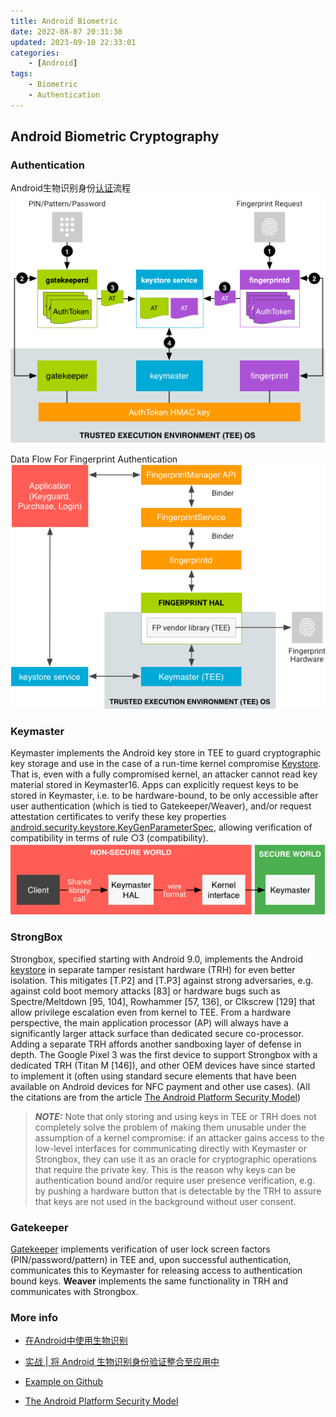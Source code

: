 ```yaml
---
title: Android Biometric
date: 2022-08-07 20:31:30
updated: 2023-09-10 22:33:01
categories:
	- [Android]
tags:
	- Biometric
	- Authentication
---
```



## Android Biometric Cryptography

### Authentication

Android生物识别身份[认证](https://source.android.com/security/authentication?hl=zh-cn)流程
![身份验证流程](/images/authentication-flow.png "身份验证流程")

Data Flow For Fingerprint Authentication
![Data Flow For Fingerprint Authentication](/images/DataFlowForFingerprintAuthentication.png "Data Flow For Fingerprint Authentication")

### Keymaster
Keymaster implements the Android key store in TEE to guard cryptographic key storage and use in the case of a run-time kernel compromise [Keystore](https://source.android.com/docs/security/keystore?hl=zh-cn). That is, even with a fully compromised kernel, an attacker cannot read key material stored in Keymaster16. Apps can explicitly request keys to be stored in Keymaster, i.e. to be hardware-bound, to be only accessible after user authentication (which is tied to Gatekeeper/Weaver), and/or request attestation certificates to verify these key properties [android.security.keystore.KeyGenParameterSpec](https://developer.android.com/reference/android/security/keystore/KeyGenParameterSpec), allowing verification of compatibility in terms of rule ○3 (compatibility).
![访问 Keymaster](/images/access-to-keymaster.png)

### StrongBox
Strongbox, specified starting with Android 9.0, implements the Android [keystore](https://developer.android.com/training/articles/keystore.html?hl=zh-cn) in separate tamper resistant hardware (TRH) for even better isolation. This mitigates [T.P2] and [T.P3] against strong adversaries, e.g. against cold boot memory  attacks [83] or hardware bugs such as Spectre/Meltdown [95, 104], Rowhammer [57, 136], or Clkscrew [129] that allow  privilege escalation even from kernel to TEE. From a hardware perspective, the main application processor (AP) will always have a significantly larger attack surface than dedicated secure co-processor. Adding a separate TRH affords another  sandboxing layer of defense in depth. The Google Pixel 3 was the first device to support Strongbox with a dedicated TRH (Titan M [146]), and other OEM devices have since started to implement it (often using standard secure elements that have been available on Android devices for NFC payment and other use cases). (All the citations are from the article [The Android Platform Security Model](https://arxiv.org/pdf/1904.05572.pdf))
> **_NOTE:_**
Note that only storing and using keys in TEE or TRH does not completely solve the problem of making them unusable under the assumption of a kernel compromise: if an attacker gains access to the low-level interfaces for communicating directly with Keymaster or Strongbox, they can use it as an oracle for cryptographic operations that require the private key. This is the reason why keys can be authentication bound and/or require user presence verification, e.g. by pushing a hardware button that is detectable by the TRH to assure that keys are not used in the background without user consent.

### Gatekeeper
[Gatekeeper](https://source.android.com/security/authentication/gatekeeper?hl=zh-cn) implements verification of user lock screen factors (PIN/password/pattern) in TEE and, upon successful authentication, communicates this to Keymaster for releasing access to authentication bound keys. **Weaver** implements the same functionality in TRH and communicates with Strongbox.

### More info

- [在Android中使用生物识别](https://segmentfault.com/a/1190000040140033)

- [实战 | 将 Android 生物识别身份验证整合至应用中](https://segmentfault.com/a/1190000040175152)

- [Example on Github](https://github.com/isaidamier/blogs.biometrics.cryptoBlog)

- [The Android Platform Security Model](https://arxiv.org/pdf/1904.05572.pdf)
